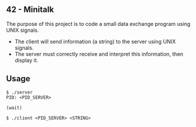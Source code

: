 ## 42 - Minitalk

The purpose of this project is to code a small data exchange program using UNIX signals.

- The client will send information (a string) to the server using UNIX signals. 
- The server must correctly receive and interpret this information, then display it.

## Usage
 ```shell
 $ ./server
 PID: <PID_SERVER>
 
 (wait)
 ```

 ```shell
 $ ./client <PID_SERVER> <STRING>
 ```